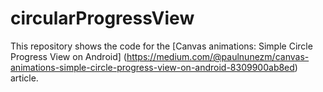 # circularProgressView
This repository shows the code for the [Canvas animations: Simple Circle Progress View on Android] (https://medium.com/@paulnunezm/canvas-animations-simple-circle-progress-view-on-android-8309900ab8ed) article.
